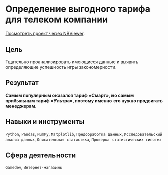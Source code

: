 # Определение выгодного тарифа для телеком компании

[Посмотреть проект через NBViewer](https://nbviewer.org/github/delarim/data_analyst_yandex_studies/blob/main/4.%20%D0%98%D0%B7%D1%83%D1%87%D0%B5%D0%BD%D0%B8%D0%B5%20%D0%B7%D0%B0%D0%BA%D0%BE%D0%BD%D0%BE%D0%BC%D0%B5%D1%80%D0%BD%D0%BE%D1%81%D1%82%D0%B5%D0%B9%2C%20%D0%BE%D0%BF%D1%80%D0%B5%D0%B4%D0%B5%D0%BB%D1%8F%D1%8E%D1%89%D0%B8%D1%85%20%D1%83%D1%81%D0%BF%D0%B5%D1%88%D0%BD%D0%BE%D1%81%D1%82%D1%8C%20%D0%B8%D0%B3%D1%80/%D0%98%D0%B7%D1%83%D1%87%D0%B5%D0%BD%D0%B8%D0%B5%20%D0%B7%D0%B0%D0%BA%D0%BE%D0%BD%D0%BE%D0%BC%D0%B5%D1%80%D0%BD%D0%BE%D1%81%D1%82%D0%B5%D0%B9%2C%20%D0%BE%D0%BF%D1%80%D0%B5%D0%B4%D0%B5%D0%BB%D1%8F%D1%8E%D1%89%D0%B8%D1%85%20%D1%83%D1%81%D0%BF%D0%B5%D1%88%D0%BD%D0%BE%D1%81%D1%82%D1%8C%20%D0%B8%D0%B3%D1%80.ipynb).

## Цель

Тщательно проанализировать имеющиеся данные и выявить определяющие успешность игры закономерности.

## Результат

**Самым популярным оказался тариф «Смарт», но самым прибыльным тариф «Ультра», поэтому именно его нужно продвигать менеджерам.**

## Навыки и инструменты

`Python`, `Pandas`, `NumPy`, `Matplotlib`, `Предобработка данных`, `Исследовательский анализ данных`, `Описательная статистика`, `Проверка статистических гипотез`

## Сфера деятельности

`Gamedev`, `Интернет-магазины`
